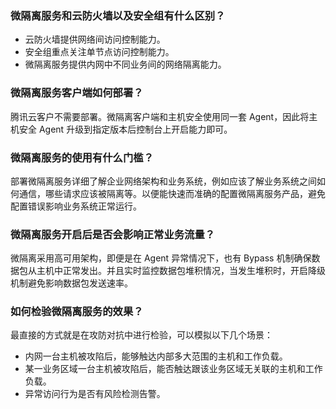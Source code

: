 ### 微隔离服务和云防火墙以及安全组有什么区别？[](id:Q1)
- 云防火墙提供网络间访问控制能力。
- 安全组重点关注单节点访问控制能力。
- 微隔离服务提供内网中不同业务间的网络隔离能力。

### 微隔离服务客户端如何部署？[](id:Q2)
腾讯云客户不需要部署。微隔离客户端和主机安全使用同一套 Agent，因此将主机安全 Agent 升级到指定版本后控制台上开启能力即可。

### 微隔离服务的使用有什么门槛？[](id:Q3)
部署微隔离服务详细了解企业网络架构和业务系统，例如应该了解业务系统之间如何通信，哪些请求应该被隔离等。以便能快速而准确的配置微隔离服务产品，避免配置错误影响业务系统正常运行。

### 微隔离服务开启后是否会影响正常业务流量？[](id:Q4)
微隔离采用高可用架构，即便是在 Agent 异常情况下，也有 Bypass 机制确保数据包从主机中正常发出。并且实时监控数据包堆积情况，当发生堆积时，开启降级机制避免影响数据包发送速率。

### 如何检验微隔离服务的效果？[](id:Q5)
最直接的方式就是在攻防对抗中进行检验，可以模拟以下几个场景：
- 内网一台主机被攻陷后，能够触达内部多大范围的主机和工作负载。
- 某一业务区域一台主机被攻陷后，能否触达跟该业务区域无关联的主机和工作负载。
- 异常访问行为是否有风险检测告警。
